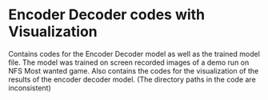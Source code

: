 # Encoder Decoder codes with Visualization
Contains codes for the Encoder Decoder model as well as the trained model file.
The model was trained on screen recorded images of a demo run on NFS Most wanted game.
Also contains the codes for the visualization of the results of the encoder decoder model.
(The directory paths in the code are inconsistent)
